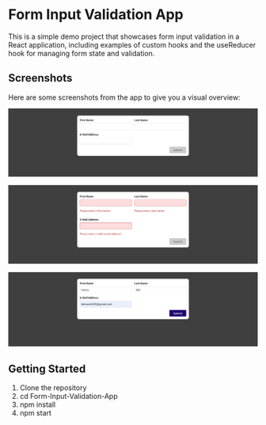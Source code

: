 # Form Input Validation App

This is a simple demo project that showcases form input validation in a React application, including examples of custom hooks and the useReducer hook for managing form state and validation.

## Screenshots

Here are some screenshots from the app to give you a visual overview:

![Screenshot 1](imgs/one.png)

![Screenshot 2](imgs/two.png)

![Screenshot 3](imgs/three.png)

## Getting Started
1. Clone the repository
2. cd Form-Input-Validation-App
3. npm install
4. npm start
